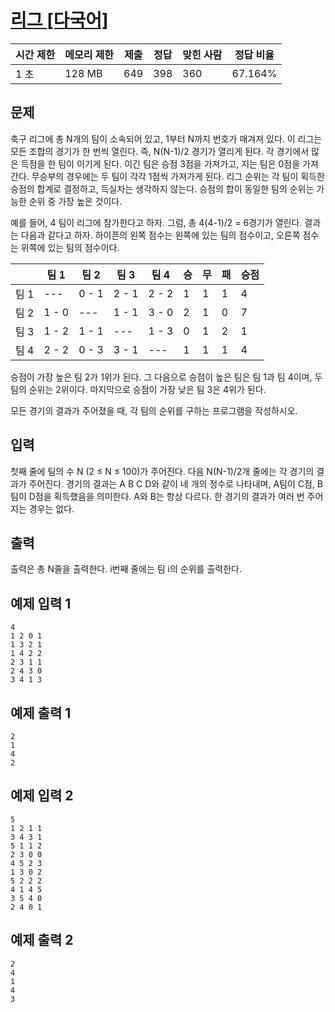 # [리그 [다국어]](https://www.acmicpc.net/problem/5544)

| 시간 제한 | 메모리 제한 | 제출 | 정답 | 맞힌 사람 | 정답 비율 |
| --- | --- | --- | --- | --- | --- |
| 1 초 | 128 MB | 649 | 398 | 360 | 67.164% |

## 문제

축구 리그에 총 N개의 팀이 소속되어 있고, 1부터 N까지 번호가 매겨져 있다. 이 리그는 모든 조합의 경기가 한 번씩 열린다. 즉, N(N-1)/2 경기가 열리게 된다. 각 경기에서 많은 득점을 한 팀이 이기게 된다. 이긴 팀은 승점 3점을 가져가고, 지는 팀은 0점을 가져간다. 무승부의 경우에는 두 팀이 각각 1점씩 가져가게 된다. 리그 순위는 각 팀이 획득한 승점의 합계로 결정하고, 득실차는 생각하지 않는다. 승점의 합이 동일한 팀의 순위는 가능한 순위 중 가장 높은 것이다.

예를 들어, 4 팀이 리그에 참가한다고 하자. 그럼, 총 4(4-1)/2 = 6경기가 열린다. 결과는 다음과 같다고 하자. 하이픈의 왼쪽 점수는 왼쪽에 있는 팀의 점수이고, 오른쪽 점수는 위쪽에 있는 팀의 점수이다.

|  | 팀 1 | 팀 2 | 팀 3 | 팀 4 | 승 | 무 | 패 | 승점 |
| --- | --- | --- | --- | --- | --- | --- | --- | --- |
| 팀 1 | --- | 0 - 1 | 2 - 1 | 2 - 2 | 1 | 1 | 1 | 4 |
| 팀 2 | 1 - 0 | --- | 1 - 1 | 3 - 0 | 2 | 1 | 0 | 7 |
| 팀 3 | 1 - 2 | 1 - 1 | --- | 1 - 3 | 0 | 1 | 2 | 1 |
| 팀 4 | 2 - 2 | 0 - 3 | 3 - 1 | --- | 1 | 1 | 1 | 4 |

승점이 가장 높은 팀 2가 1위가 된다. 그 다음으로 승점이 높은 팀은 팀 1과 팀 4이며, 두 팀의 순위는 2위이다. 마지막으로 승점이 가장 낮은 팀 3은 4위가 된다.

모든 경기의 결과가 주어졌을 때, 각 팀의 순위를 구하는 프로그램을 작성하시오.

## 입력

첫째 줄에 팀의 수 N (2 ≤ N ≤ 100)가 주어진다. 다음 N(N-1)/2개 줄에는 각 경기의 결과가 주어진다. 경기의 결과는 A B C D와 같이 네 개의 정수로 나타내며, A팀이 C점, B팀이 D점을 획득했음을 의미한다. A와 B는 항상 다르다. 한 경기의 결과가 여러 번 주어지는 경우는 없다.

## 출력

출력은 총 N줄을 출력한다. i번째 줄에는 팀 i의 순위를 출력한다.

## 예제 입력 1

```
4
1 2 0 1
1 3 2 1
1 4 2 2
2 3 1 1
2 4 3 0
3 4 1 3

```

## 예제 출력 1

```
2
1
4
2

```

## 예제 입력 2

```
5
1 2 1 1
3 4 3 1
5 1 1 2
2 3 0 0
4 5 2 3
1 3 0 2
5 2 2 2
4 1 4 5
3 5 4 0
2 4 0 1

```

## 예제 출력 2

```
2
4
1
4
3
```
